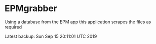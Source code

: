 # EPMgrabber
Using a database from the EPM app this application scrapes the files as required


Latest backup: Sun Sep 15 20:11:01 UTC 2019
